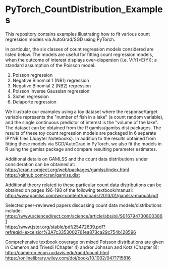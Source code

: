 # PyTorch_CountDistribution_Examples

This repository contains examples illustrating how to fit various count regression models via AutoGrad/SGD using PyTorch.

In particular, the six classes of count regression models considered are listed below. The models are useful for fitting count regression models, when the outcome of interest displays over-dispersion (i.e. V(Y)>E(Y)); a standard assumption of the Poisson model.

1. Poisson regression
2. Negative Binomial 1 (NB1) regression
3. Negative Binomial 2 (NB2) regression
4. Poisson Inverse Gaussian regression
5. Sichel regression
6. Delaporte regression

We illustrate our examples using a toy dataset where the response/target variable represents the "number of fish in a lake" (a count random variable), and the single continuous predictor of interest is the "volume of the lake". The dataset can be obtained from the R gamlss/gamlss.dist packages. The results of these toy count regression models are packaged in 6 separate IPYNB files (Jupyter Notebooks). In addition to the results obtained from fitting these models via SGD/AutoGrad in PyTorch, we also fit the models in R using the gamlss package and compare resulting parameter estimates. 

Additional details on GAMLSS and the count data distributions under consideration can be obtained at:  
    https://cran.r-project.org/web/packages/gamlss/index.html  
    https://github.com/cran/gamlss.dist  

Additional theory related to these particular count data distributions can be obtained on pages 196-198 of the following textbook/manual:  
    http://www.gamlss.com/wp-content/uploads/2013/01/gamlss-manual.pdf  

Selected peer-reviewed papers discussing count data models/distributions include:  
    https://www.sciencedirect.com/science/article/abs/pii/S0167947308003861  
    https://www.jstor.org/stable/pdf/25472639.pdf?refreqid=excelsior%3A7c3353002761ea873ca29c754b128596  

Comprehensive textbook coverage on mixed Poisson distributions are given in Cameron and Trivedi (Chapter 4) and/or Johnson and Kotz (Chapter 8):  
    http://cameron.econ.ucdavis.edu/racd/count.html  
    https://onlinelibrary.wiley.com/doi/book/10.1002/0471715816  
